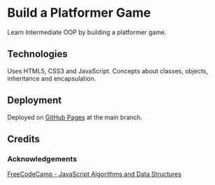 # Build a Platformer Game

Learn Intermediate OOP by building a platformer game.

## Technologies

Uses HTML5, CSS3 and JavaScript.  Concepts about classes, objects, inheritance and encapsulation.

## Deployment

Deployed on [GitHub Pages](https://derektypist.github.io/build-a-platformer-game/) at the main branch.

## Credits

### Acknowledgements

[FreeCodeCamp - JavaScript Algorithms and Data Structures](https://www.freecodecamp.org/learn/javascript-algorithms-and-data-structures-v8/)
